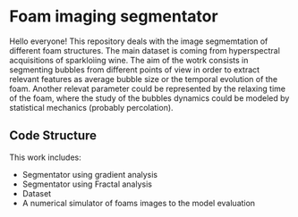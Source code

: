 # Foam imaging segmentator

Hello everyone! This repository deals with the image segmemtation of different foam structures. The main dataset is coming from hyperspectral acquisitions of sparkloìing wine. The aim of the wotrk consists in segmenting bubbles from different points of view in order to extract relevant features as average bubble size or the temporal evolution of the foam. Another relevat parameter could be represented by the relaxing time of the foam, where the study of the bubbles dynamics could be modeled by statistical mechanics (probably percolation).

## Code Structure
This work includes:
- Segmentator using gradient analysis
- Segmentator using Fractal analysis
- Dataset
- A numerical simulator of foams images to the model evaluation